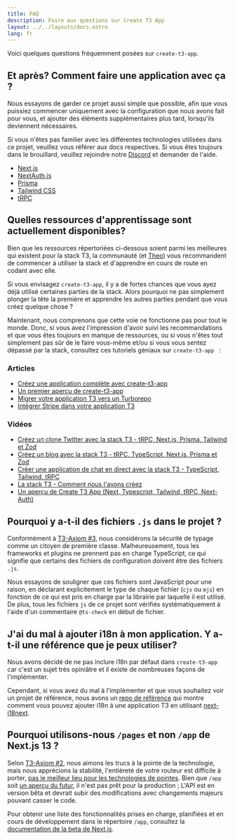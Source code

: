 ```yaml
---
title: FAQ
description: Foire aux questions sur Create T3 App
layout: ../../layouts/docs.astro
lang: fr
---
```


Voici quelques questions fréquemment posées sur `create-t3-app`.

## Et après? Comment faire une application avec ça ?

Nous essayons de garder ce projet aussi simple que possible, afin que vous puissiez commencer uniquement avec la configuration que nous avons fait pour vous, et ajouter des éléments supplémentaires plus tard, lorsqu'ils deviennent nécessaires.

Si vous n'êtes pas familier avec les différentes technologies utilisées dans ce projet, veuillez vous référer aux docs respectives. Si vous êtes toujours dans le brouillard, veuillez rejoindre notre [Discord](https://t3.gg/discord) et demander de l'aide.

- [Next.js](https://nextjs.org/)
- [NextAuth.js](https://next-auth.js.org)
- [Prisma](https://prisma.io)
- [Tailwind CSS](https://tailwindcss.com)
- [tRPC](https://trpc.io)

## Quelles ressources d'apprentissage sont actuellement disponibles?

Bien que les ressources répertoriées ci-dessous soient parmi les meilleures qui existent pour la stack T3, la communauté (et [Theo](https://youtu.be/rzwaaWH0ksk?t=1436)) vous recommandent de commencer à utiliser la stack et d'apprendre en cours de route en codant avec elle.

Si vous envisagez `create-t3-app`, il y a de fortes chances que vous ayez déjà utilisé certaines parties de la stack. Alors pourquoi ne pas simplement plonger la tête la première et apprendre les autres parties pendant que vous créez quelque chose ?

Maintenant, nous comprenons que cette voie ne fonctionne pas pour tout le monde. Donc, si vous avez l'impression d'avoir suivi les recommandations et que vous êtes toujours en manque de ressources, ou si vous n'êtes tout simplement pas sûr de le faire vous-même et/ou si vous vous sentez dépassé par la stack, consultez ces tutoriels géniaux sur `create-t3-app ` :

### Articles

- [Créez une application complète avec create-t3-app](https://www.nexxel.dev/blog/ct3a-guestbook)
- [Un premier aperçu de create-t3-app](https://dev.to/ajcwebdev/a-first-look-at-create-t3-app-1i8f)
- [Migrer votre application T3 vers un Turborepo](https://www.jumr.dev/blog/t3-turbo)
- [Intégrer Stripe dans votre application T3](https://blog.nickramkissoon.com/posts/integrate-stripe-t3)

### Vidéos

- [Créez un clone Twitter avec la stack T3 - tRPC, Next.js, Prisma, Tailwind et Zod](https://www.youtube.com/watch?v=nzJsYJPCc80)
- [Créez un blog avec la stack T3 - tRPC, TypeScript, Next.js, Prisma et Zod](https://www.youtube.com/watch?v=syEWlxVFUrY)
- [Créer une application de chat en direct avec la stack T3 - TypeScript, Tailwind, tRPC](https://www.youtube.com/watch?v=dXRRY37MPuk)
- [La stack T3 - Comment nous l'avons créez](https://www.youtube.com/watch?v=H-FXwnEjSsI)
- [Un aperçu de Create T3 App (Next, Typescript, Tailwind, tRPC, Next-Auth)](https://www.youtube.com/watch?v=VJH8dsPtbeU)

## Pourquoi y a-t-il des fichiers `.js` dans le projet ?

Conformément à [T3-Axiom #3](/fr/introduction#la-sécurité-de-typage-nest-pas-facultative), nous considérons la sécurité de typage comme un citoyen de première classe. Malheureusement, tous les frameworks et plugins ne prennent pas en charge TypeScript, ce qui signifie que certains des fichiers de configuration doivent être des fichiers `.js`.

Nous essayons de souligner que ces fichiers sont JavaScript pour une raison, en déclarant explicitement le type de chaque fichier (`cjs` ou `mjs`) en fonction de ce qui est pris en charge par la librairie par laquelle il est utilisé. De plus, tous les fichiers `js` de ce projet sont vérifiés systématiquement à l'aide d'un commentaire `@ts-check` en début de fichier.

## J'ai du mal à ajouter i18n à mon application. Y a-t-il une référence que je peux utiliser?

Nous avons décidé de ne pas inclure i18n par défaut dans `create-t3-app` car c'est un sujet très opiniâtre et il existe de nombreuses façons de l'implémenter.

Cependant, si vous avez du mal à l'implémenter et que vous souhaitez voir un projet de référence, nous avons un [repo de référence](https://github.com/juliusmarminge/t3-i18n) qui montre comment vous pouvez ajouter i18n à une application T3 en utilisant [next-i18next](https://github.com/i18next/next-i18next).

## Pourquoi utilisons-nous `/pages` et non `/app` de Next.js 13 ?

Selon [T3-Axiom #2](/fr/introduction#etre-responsable), nous aimons les trucs à la pointe de la technologie, mais nous apprécions la stabilité, l'entièreté de votre routeur est difficile à porter, [pas le meilleur lieu pour les technologies de pointes](https://youtu.be/mnwUbtieOuI?t=1662). Bien que `/app` soit [un aperçu du futur](https://youtu.be/rnsC-12PVlM?t=818), il n'est pas prêt pour la production ; L'API est en version bêta et devrait subir des modifications avec changements majeurs pouvant casser le code.

Pour obtenir une liste des fonctionnalités prises en charge, planifiées et en cours de développement dans le répertoire `/app`, consultez la [documentation de la beta de Next.js](https://beta.nextjs.org/docs/app-directory-roadmap#supported-et-fonctionnalités-prévues).
